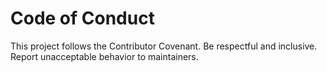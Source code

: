 # Code of Conduct

This project follows the Contributor Covenant. Be respectful and inclusive. Report unacceptable behavior to maintainers.
